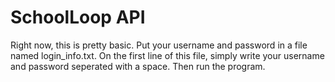 SchoolLoop API
==============

Right now, this is pretty basic. Put your username and password in a file named login_info.txt. On the first line of this file, simply write your username and password seperated with a space. Then run the program.